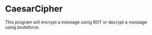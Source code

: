 # CaesarCipher
This program will encrypt a message using ROT or decrypt a message using bruteforce.
